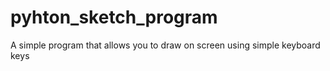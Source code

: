 # pyhton_sketch_program
A simple program that allows you to draw on screen using simple keyboard keys
